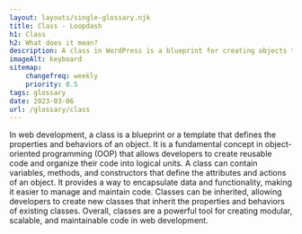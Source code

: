 ```yaml
--- 
layout: layouts/single-glossary.njk
title: Class - Loopdash
h1: Class
h2: What does it mean?
description: A class in WordPress is a blueprint for creating objects that encapsulate data and behavior, allowing for modular and reusable code.
imageAlt: keyboard
sitemap:
	changefreq: weekly
	priority: 0.5
tags: glossary
date: 2023-03-06
url: /glossary/class
---
```


In web development, a class is a blueprint or a template that defines the properties and behaviors of an object. It is a fundamental concept in object-oriented programming (OOP) that allows developers to create reusable code and organize their code into logical units. A class can contain variables, methods, and constructors that define the attributes and actions of an object. It provides a way to encapsulate data and functionality, making it easier to manage and maintain code. Classes can be inherited, allowing developers to create new classes that inherit the properties and behaviors of existing classes. Overall, classes are a powerful tool for creating modular, scalable, and maintainable code in web development.
